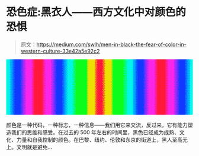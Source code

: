# 恐色症:黑衣人——西方文化中对颜色的恐惧

> 原文：<https://medium.com/swlh/men-in-black-the-fear-of-color-in-western-culture-33e42a5e92c2>

![](img/30adacddf521d03fa8fc67639a0878e3.png)

颜色是一种代码，一种标志，一种信息——我们用它来交流，反过来，它有能力塑造我们的思维和感受。在过去的 500 年左右的时间里，黑色已经成为成熟、文化、力量和自我控制的颜色。在巴黎、纽约、伦敦和东京的街道上，黑人至高无上。文明就是避免…
